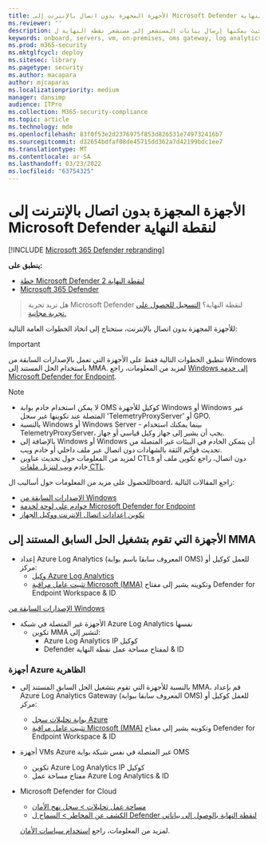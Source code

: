 ```yaml
---
title: الأجهزة المجهزة بدون اتصال بالإنترنت إلى Microsoft Defender لنقطة النهاية
ms.reviewer: ''
description: الأجهزة المجهزة بدون اتصال بالإنترنت بحيث يمكنها إرسال بيانات المستشعر إلى مستشعر نقطة النهاية ل Microsoft Defender
keywords: onboard, servers, vm, on-premises, oms gateway, log analytics, azure log analytics, mma
ms.prod: m365-security
ms.mktglfcycl: deploy
ms.sitesec: library
ms.pagetype: security
ms.author: macapara
author: mjcaparas
ms.localizationpriority: medium
manager: dansimp
audience: ITPro
ms.collection: M365-security-compliance
ms.topic: article
ms.technology: mde
ms.openlocfilehash: 83f0f53e2d2376975f853d826531e749732416b7
ms.sourcegitcommit: d32654bdfaf08de45715dd362a7d42199bdc1ee7
ms.translationtype: MT
ms.contentlocale: ar-SA
ms.lasthandoff: 03/23/2022
ms.locfileid: "63754325"
---
```

# <a name="onboard-devices-without-internet-access-to-microsoft-defender-for-endpoint"></a>الأجهزة المجهزة بدون اتصال بالإنترنت إلى Microsoft Defender لنقطة النهاية

[!INCLUDE [Microsoft 365 Defender rebranding](../../includes/microsoft-defender.md)]


**ينطبق على:**
- [خطة Microsoft Defender لنقطة النهاية 2](https://go.microsoft.com/fwlink/p/?linkid=2154037)
- [Microsoft 365 Defender](https://go.microsoft.com/fwlink/?linkid=2118804)

> هل تريد تجربة Microsoft Defender لنقطة النهاية؟ [التسجيل للحصول على تجربة مجانية.](https://signup.microsoft.com/create-account/signup?products=7f379fee-c4f9-4278-b0a1-e4c8c2fcdf7e&ru=https://aka.ms/MDEp2OpenTrial?ocid=docs-wdatp-exposedapis-abovefoldlink)


للأجهزة المجهزة بدون اتصال بالإنترنت، ستحتاج إلى اتخاذ الخطوات العامة التالية:

> [!IMPORTANT] 
> تنطبق الخطوات التالية فقط على الأجهزة التي تعمل بالإصدارات السابقة من Windows باستخدام الحل المستند إلى MMA. لمزيد من المعلومات، راجع [Windows إلى خدمة Microsoft Defender for Endpoint](/microsoft-365/security/defender-endpoint/configure-server-endpoints).

> [!NOTE]
> - لا يمكن استخدام خادم بوابة OMS كوكيل للأجهزة Windows أو Windows غير المتصلة عند تكوينها عبر سجل 'TelemetryProxyServer' أو GPO.
> - بالنسبة Windows أو Windows Server - بينما يمكنك استخدام TelemetryProxyServer، يجب أن يشير إلى جهاز وكيل قياسي أو جهاز.
> - بالإضافة إلى Windows أو Windows أن يتمكن الخادم في البيئات غير المتصلة من تحديث قوائم الثقة بالشهادات دون اتصال عبر ملف داخلي أو خادم ويب.
> - لمزيد من المعلومات حول تحديث عناوين CTLs دون اتصال، راجع تكوين ملف أو خادم [ويب لتنزيل ملفات CTL](/previous-versions/windows/it-pro/windows-server-2012-r2-and-2012/dn265983(v=ws.11)#configure-a-file-or-web-server-to-download-the-ctl-files).

للحصول على مزيد من المعلومات حول أساليب الboard، راجع المقالات التالية:
- [الإصدارات السابقة من Windows](/microsoft-365/security/defender-endpoint/onboard-downlevel)
- [خوادم على لوحة لخدمة Microsoft Defender for Endpoint](/microsoft-365/security/defender-endpoint/configure-server-endpoints#windows-server-2008-r2-sp1--windows-server-2012-r2-and-windows-server-2016)
- [تكوين إعدادات اتصال الإنترنت ووكيل الجهاز](/microsoft-365/security/defender-endpoint/configure-proxy-internet#configure-the-proxy-server-manually-using-a-registry-based-static-proxy)

## <a name="devices-running-the-previous-mma-based-solution"></a>الأجهزة التي تقوم بتشغيل الحل السابق المستند إلى MMA

- إعداد Azure Log Analytics (المعروف سابقا باسم بوابة OMS) للعمل كوكيل أو مركز:
  - [وكيل Azure Log Analytics](/azure/azure-monitor/platform/gateway#download-the-log-analytics-gateway)
  - [تثبيت عامل مراقبة Microsoft (MMA)](onboard-downlevel.md#install-and-configure-microsoft-monitoring-agent-mma) وتكوينه يشير إلى مفتاح Defender for Endpoint Workspace & ID

[الإصدارات السابقة من Windows](onboard-downlevel.md)

- الأجهزة غير المتصلة في شبكة Azure Log Analytics نفسها
  - تكوين MMA لتشير إلى:
    - Azure Log Analytics IP كوكيل
    - Defender لمفتاح مساحة عمل نقطة النهاية & ID

### <a name="azure-virtual-machines"></a>أجهزة Azure الظاهرية

- بالنسبة للأجهزة التي تقوم بتشغيل الحل السابق المستند إلى MMA، قم بإعداد Azure Log Analytics Gateway (المعروف سابقا ببوابة OMS) للعمل كوكيل أو مركز:
    - [بوابة تحليلات سجل Azure](/azure/azure-monitor/platform/gateway#download-the-log-analytics-gateway)
    - [تثبيت عامل مراقبة Microsoft (MMA)](onboard-downlevel.md#install-and-configure-microsoft-monitoring-agent-mma) وتكوينه يشير إلى مفتاح Defender for Endpoint Workspace & ID
- أجهزة VMs Azure غير المتصلة في نفس شبكة بوابة OMS
    - تكوين Azure Log Analytics IP كوكيل
    - مفتاح مساحة عمل Azure Log Analytics & ID
- Microsoft Defender for Cloud
    - [مساحة عمل تحليلات \> سجل نهج الأمان](/azure/security-center/security-center-wdatp#enable-windows-defender-atp-integration)
    - [الكشف عن المخاطر \> السماح ل Defender لنقطة النهاية بالوصول إلى بياناتي](/azure/security-center/security-center-wdatp#enable-windows-defender-atp-integration)

    لمزيد من المعلومات، راجع [استخدام سياسات الأمان](/azure/security-center/tutorial-security-policy).
